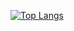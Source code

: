 [![Top Langs](https://github-readme-stats.vercel.app/api/top-langs/?username=kiritoroo&layout=compact)](https://github.com/anuraghazra/github-readme-stats)
